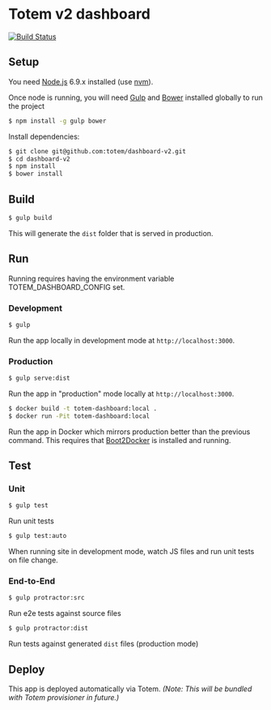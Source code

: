 # Totem v2 dashboard

[![Build Status](https://travis-ci.org/totem/dashboard-v2.svg?branch=develop)](https://travis-ci.org/totem/dashboard-v2)

## Setup

You need [Node.js](https://nodejs.org/) 6.9.x installed (use [nvm](https://github.com/creationix/nvm)).

Once node is running, you will need [Gulp](http://gulpjs.com/) and [Bower](http://bower.io/) installed globally to run the project

```sh
$ npm install -g gulp bower
```

Install dependencies:

```sh
$ git clone git@github.com:totem/dashboard-v2.git
$ cd dashboard-v2
$ npm install
$ bower install
```

## Build

```sh
$ gulp build
```

This will generate the `dist` folder that is served in production.

## Run

Running requires having the environment variable TOTEM_DASHBOARD_CONFIG set.

### Development

```sh
$ gulp
```

Run the app locally in development mode at `http://localhost:3000`.

### Production

```sh
$ gulp serve:dist
```

Run the app in "production" mode locally at `http://localhost:3000`.

```sh
$ docker build -t totem-dashboard:local .
$ docker run -Pit totem-dashboard:local
```

Run the app in Docker which mirrors production better than the previous command. This requires that [Boot2Docker](http://boot2docker.io/) is installed and running.

## Test

### Unit

```sh
$ gulp test
```

Run unit tests

```sh
$ gulp test:auto
```

When running site in development mode, watch JS files and run unit tests on file change.

### End-to-End

```sh
$ gulp protractor:src
```

Run e2e tests against source files

```sh
$ gulp protractor:dist
```

Run tests against generated `dist` files (production mode)

## Deploy

This app is deployed automatically via Totem.
*(Note: This will be bundled with Totem provisioner in future.)*

